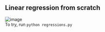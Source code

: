 ## Linear regression from scratch 
![image](https://github.com/SergeyBurik/computational-math/assets/40773987/9e373d3d-0b35-4814-a393-a4d306a9c49f) <br>
To try, run `python regressions.py`
